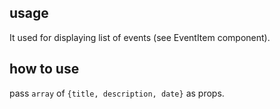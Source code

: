 ## usage
It used for displaying list of events (see EventItem component).

## how to use
pass `array` of `{title, description, date}` as props. 
